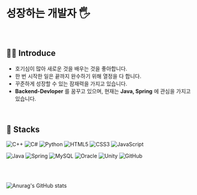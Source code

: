 # 성장하는 개발자 🖐
<br>
  
## **🙋‍♀️ Introduce**

- 호기심이 많아 새로운 것을 배우는 것을 좋아합니다. <br>
- 한 번 시작한 일은 끝까지 완수하기 위해 열정을 다 합니다.<br>
- 꾸준하게 성장할 수 있는 잠재력을 가지고 있습니다. <br>
- **Backend-Devloper** 를 꿈꾸고 있으며, 현재는 **Java, Spring** 에 관심을 가지고 있습니다.

<br>
  
## 🔨 Stacks

![C++](https://img.shields.io/badge/c++-%2300599C.svg?style=for-the-badge&logo=c%2B%2B&logoColor=white)
![C#](https://img.shields.io/badge/c%23-%23239120.svg?style=for-the-badge&logo=c-sharp&logoColor=white)
  ![Python](https://img.shields.io/badge/python-3670A0?style=for-the-badge&logo=python&logoColor=ffdd54)
![HTML5](https://img.shields.io/badge/html5-%23E34F26.svg?style=for-the-badge&logo=html5&logoColor=white)
![CSS3](https://img.shields.io/badge/css3-%231572B6.svg?style=for-the-badge&logo=css3&logoColor=white)
![JavaScript](https://img.shields.io/badge/javascript-%23323330.svg?style=for-the-badge&logo=javascript&logoColor=%23F7DF1E)


  ![Java](https://img.shields.io/badge/java-%23ED8B00.svg?style=for-the-badge&logo=java&logoColor=white)
  ![Spring](https://img.shields.io/badge/spring-%236DB33F.svg?style=for-the-badge&logo=spring&logoColor=white)
  ![MySQL](https://img.shields.io/badge/mysql-%2300f.svg?style=for-the-badge&logo=mysql&logoColor=white)
  ![Oracle](https://img.shields.io/badge/Oracle-F80000?style=for-the-badge&logo=oracle&logoColor=white)
  ![Unity](https://img.shields.io/badge/unity-%23000000.svg?style=for-the-badge&logo=unity&logoColor=white)
  ![GitHub](https://img.shields.io/badge/github-%23121011.svg?style=for-the-badge&logo=github&logoColor=white)


</br><br>

![Anurag's GitHub stats](https://github-readme-stats.vercel.app/api?username=choijoohee213&theme=buefy&show_icons=true)


</div>

